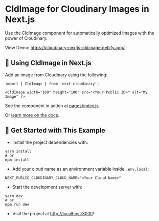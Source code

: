 # CldImage for Cloudinary Images in Next.js

Use the CldImage component for automatically optimized images with the power of Cloudinary.

View Demo: <https://cloudinary-nextjs-cldimage.netlify.app/>

## 🧰 Using CldImage in Next.js

Add an image from Cloudinary using the following:

```
import { CldImage } from 'next-cloudinary';

<CldImage width="100" height="100" src="<Your Public ID>" alt="My Image" />
```

See the component in action at [pages/index.js](pages/index.js).

Or [learn more on the docs](https://next-cloudinary.spacejelly.dev/components/cldimage/basic-usage).

## 🚀 Get Started with This Example

* Install the project dependencies with:

```
yarn install
# or
npm install
```

* Add your cloud name as an environment variable inside `.env.local`:

```
NEXT_PUBLIC_CLOUDINARY_CLOUD_NAME="<Your Cloud Name>"
```

* Start the development server with:

```
yarn dev
# or
npm run dev
```

* Visit the project at <http://localhost:3000>!
